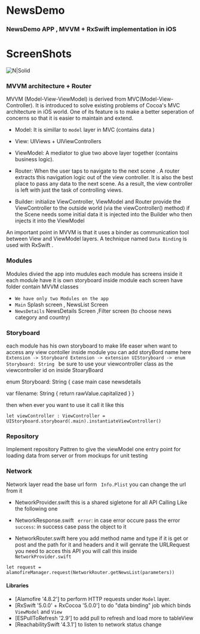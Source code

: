 # NewsDemo

### NewsDemo  APP ,  MVVM  + RxSwift  implementation in iOS 
# ScreenShots

![N|Solid](https://github.com/AliAdam/NewsDemo/screenShots/blob/master/demo.gif?raw=true)


### MVVM architecture + Router
MVVM (Model-View-ViewModel) is derived from MVC(Model-View-Controller).
It is introduced to solve existing problems of Cocoa's MVC architecture in iOS world.
One of its feature is to make a better seperation of concerns so that it is easier to maintain and extend.

*  Model: It is simillar to `model` layer in MVC (contains data )

* View: UIViews + UIViewControllers 

* ViewModel: A mediator to glue two above layer together (contains  business logic).

* Router: When the user taps  to navigate to the next scene . A router extracts this navigation logic out of the view controller. It is also the best place to pass any data to the next scene. As a result, the view controller is left with just the task of controlling views.

* Builder: initialize ViewController, ViewModel and Router
provide the ViewController to the outside world (via the viewController() method)
if the Scene needs some initial data it is injected into the Builder who then injects it into the ViewModel


An important point in MVVM is that it uses a binder as communication tool between View and ViewModel layers.
A technique named `Data Binding` is used with RxSwift . 

### Modules  
Modules divied the app into  mudules each module has  screens inside it  
each module  have it is own  storyboard 
inside module each screen have folder contain MVVM classes 

* ```We have only two Modules on the app``` 
* ```Main```   Splash screen ,   NewsList Screen 
*  ```NewsDetails```  NewsDetails Screen ,Filter screen (to choose news category and country)

### Storyboard 
each module has his own storyboard to make life easer when want to access any view contoller inside module 
you can add storyBord name here 
```Extension -> Storyboard Extension -> extension UIStoryboard -> enum Storyboard: String ```
be sure to use your viewcontroller  class as the viewcontroller id on inside StoaryBoard 


enum Storyboard: String {
case main
case newsdetails

var filename: String {
return rawValue.capitalized
}
}


then  when ever you want to use it call it like this   
```
let viewController : ViewController = UIStoryboard.storyboard(.main).instantiateViewController()
```

### Repository
Implement repository  Pattren to give the viewModel one entry point for loading data from server or from mockups for unit testing 

### Network 
Network layer read the base url form  ``` Info.Plist```     you can change  the url from it 

* NetworkProvider.swift 
this is a shared sigletone for all API Calling  Like the following one 

* NetworkResponse.swift 
``` error```: in case error occure pass the error
``` success```: in success case pass the object to it

* NetworkRouter.swift 
here you add method name   and type if it is get or post  and the path for it  and headers  and it will  genrate the URLRequest  you need to acces this API 
you will call this inside ```NetworkProvider.swift``` 

```let request = alamofireManager.request(NetworkRouter.getNewsList(parameters))```

#### Libraries
* [Alamofire '4.8.2'] to perform HTTP requests under `Model` layer. 
* [RxSwift '5.0.0' + RxCocoa '5.0.0'] to do "data binding" job which binds `ViewModel` and `View`
* [ESPullToRefresh '2.9']  to add pull to refresh and load more to tableView
* [ReachabilitySwift  '4.3.1'] to listen to network status change 

